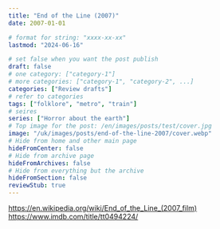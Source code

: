 ```yaml
---
title: "End of the Line (2007)"
date: 2007-01-01

# format for string: "xxxx-xx-xx"
lastmod: "2024-06-16"

# set false when you want the post publish
draft: false
# one category: ["category-1"]
# more categories: ["category-1", "category-2", ...]
categories: ["Review drafts"]
# refer to categories
tags: ["folklore", "metro", "train"]
# seires
series: ["Horror about the earth"]
# Top image for the post: /en/images/posts/test/cover.jpg
image: "/uk/images/posts/end-of-the-line-2007/cover.webp"
# Hide from home and other main page
hideFromCenter: false
# Hide from archive page
hideFromArchives: false
# Hide from everything but the archive
hideFromSection: false
reviewStub: true
---
```

https://en.wikipedia.org/wiki/End_of_the_Line_(2007_film)
https://www.imdb.com/title/tt0494224/
<!--more-->